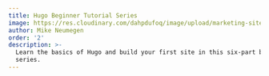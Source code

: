 ```yaml
---
title: Hugo Beginner Tutorial Series
image: https://res.cloudinary.com/dahpdufoq/image/upload/marketing-site/Hugo_basics.png
author: Mike Neumegen
order: '2'
description: >-
  Learn the basics of Hugo and build your first site in this six-part beginner
  series.
---
```


